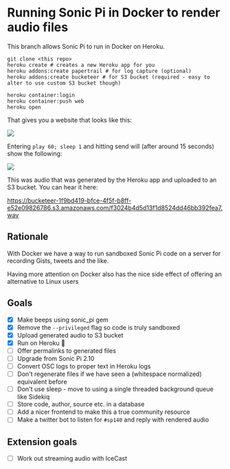 # Running Sonic Pi in Docker to render audio files

This branch allows Sonic Pi to run in Docker on Heroku.

```
git clone <this repo>
heroku create # creates a new Heroku app for you
heroku addons:create papertrail # for log capture (optional)
heroku addons:create bucketeer # for S3 bucket (required - easy to alter to use custom S3 bucket though)

heroku container:login
heroku container:push web
heroku open
```

That gives you a website that looks like this:

![](https://dl.dropboxusercontent.com/s/qsofphm7p4sh3y7/Screenshot%202017-12-04%2012.05.06.png?dl=1)

Entering `play 60; sleep 1` and hitting send will (after around 15 seconds) show the following:

![](https://dl.dropboxusercontent.com/s/s2dnhd5fea8vzsh/Screenshot%202017-12-04%2012.04.56.png?dl=1)

This was audio that was generated by the Heroku app and uploaded to an S3 bucket. You can hear it here:

https://bucketeer-1f9bd419-bfce-4f5f-b8ff-e52e09826786.s3.amazonaws.com/f3024b4d5d13f1d8524dd46bb392fea7.wav

## Rationale

With Docker we have a way to run sandboxed
Sonic Pi code on a server for recording Gists, tweets and the like.

Having more attention on Docker also has the nice side effect of offering an
alternative to Linux users


## Goals

- [x] Make beeps using sonic\_pi gem
- [x] Remove the `--privileged` flag so code is truly sandboxed
- [x] Upload generated audio to S3 bucket
- [x] Run on Heroku :metal:
- [ ] Offer permalinks to generated files
- [ ] Upgrade from Sonic Pi 2.10
- [ ] Convert OSC logs to proper text in Heroku logs
- [ ] Don't regenerate files if we have seen a (whitespace normalized) equivalent before
- [ ] Don't use sleep - move to using a single threaded background queue like Sidekiq
- [ ] Store code, author, source etc. in a database
- [ ] Add a nicer frontend to make this a true community resource
- [ ] Make a twitter bot to listen for `#sp140` and reply with rendered audio

## Extension goals

- [ ] Work out streaming audio with IceCast
